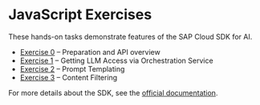 # JavaScript Exercises

These hands-on tasks demonstrate features of the SAP Cloud SDK for AI.

- [Exercise 0](./ex0/README.md) – Preparation and API overview
- [Exercise 1](./ex1/README.md) – Getting LLM Access via Orchestration Service
- [Exercise 2](./ex2/README.md) – Prompt Templating
- [Exercise 3](./ex3/README.md) – Content Filtering

For more details about the SDK, see the [official documentation](https://sap.github.io/ai-sdk/docs/js/overview-cloud-sdk-for-ai-js).
